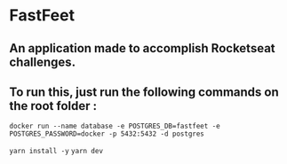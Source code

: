 # FastFeet

## An application made to accomplish Rocketseat challenges.

## To run this, just run the following commands on the root folder :
`docker run --name database -e POSTGRES_DB=fastfeet -e POSTGRES_PASSWORD=docker -p 5432:5432 -d postgres`

`yarn install -y`
`yarn dev`

